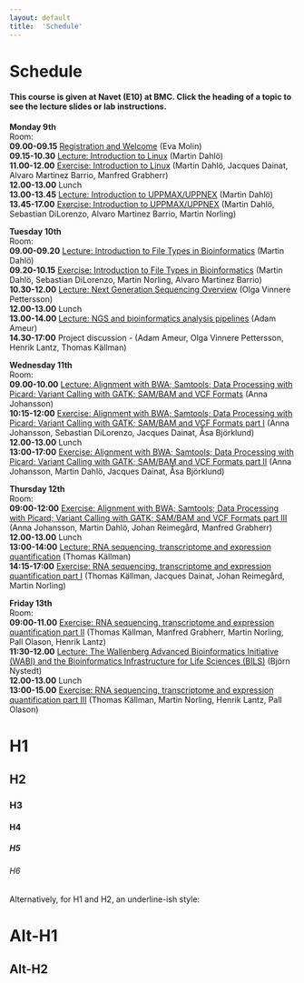 ```yaml
---
layout: default
title:  'Schedule'
---
```


# Schedule

#### This course is given at Navet (E10) at BMC. Click the heading of a topic to see the lecture slides or lab instructions.

**Monday 9th**  
Room:  
**09.00-09.15** [Registration and Welcome](slides/150209_SciLifeLab_presentation.pdf) (Eva Molin)  
**09.15-10.30** [Lecture: Introduction to Linux](slides/dahlo-linux.pdf) (Martin Dahlö)  
**11.00-12.00** [Exercise: Introduction to Linux](labs/linux-intro) (Martin Dahlö, Jacques Dainat, Alvaro Martinez Barrio, Manfred Grabherr)  
**12.00-13.00** Lunch  
**13.00-13.45** [Lecture: Introduction to UPPMAX/UPPNEX](slides/dahlo-uppmax.pdf) (Martin Dahlö)  
**13.45-17.00** [Exercise: Introduction to UPPMAX/UPPNEX](labs/uppmax-intro) (Martin Dahlö, Sebastian DiLorenzo, Alvaro Martinez Barrio, Martin Norling)  

**Tuesday 10th**  
Room:  
**09.00-09.20** [Lecture: Introduction to File Types in Bioinformatics](slides/dahlo-filetypes.pdf) (Martin Dahlö)  
**09.20-10.15** [Exercise: Introduction to File Types in Bioinformatics](labs/filetypes) (Martin Dahlö, Sebastian DiLorenzo, Martin Norling, Alvaro Martinez Barrio)  
**10.30-12.00** [Lecture: Next Generation Sequencing Overview](slides/Sequencing_OVP_2014_d.pdf) (Olga Vinnere Pettersson)  
**12.00-13.00** Lunch  
**13.00-14.00** [Lecture: NGS and bioinformatics analysis pipelines](slides/Ameur_SciLife_Bioinfo_course_Feb2015.pdf) (Adam Ameur)  
**14.30-17:00** Project discussion - (Adam Ameur, Olga Vinnere Pettersson, Henrik Lantz, Thomas Källman)  

**Wednesday 11th**  
Room:  
**09.00-10.00** [Lecture: Alignment with BWA; Samtools; Data Processing with Picard; Variant Calling with GATK; SAM/BAM and VCF Formats](slides/NGS_course_AJ_20150211.pdf) (Anna Johansson)  
**10:15-12:00** [Exercise: Alignment with BWA; Samtools; Data Processing with Picard; Variant Calling with GATK; SAM/BAM and VCF Formats part I](labs/resequencing-analysis) (Anna Johansson, Sebastian DiLorenzo, Jacques Dainat, Åsa Björklund)  
**12.00-13.00** Lunch  
**13:00-17:00** [Exercise: Alignment with BWA; Samtools; Data Processing with Picard; Variant Calling with GATK; SAM/BAM and VCF Formats part II](labs/resequencing-analysis) (Anna Johansson, Martin Dahlö, Jacques Dainat, Åsa Björklund)  

**Thursday 12th**  
Room:  
**09:00-12:00** [Exercise: Alignment with BWA; Samtools; Data Processing with Picard; Variant Calling with GATK; SAM/BAM and VCF Formats part III](labs/resequencing-analysis) (Anna Johansson, Martin Dahlö, Johan Reimegård, Manfred Grabherr)  
**12.00-13.00** Lunch  
**13:00-14:00** [Lecture: RNA sequencing, transcriptome and expression quantification](slides/RNA-seq.pdf) (Thomas Källman)  
**14:15-17:00** [Exercise: RNA sequencing, transcriptome and expression quantification part I](labs/rnaseqMapping) (Thomas Källman, Jacques Dainat, Johan Reimegård, Martin Norling)  

**Friday 13th**  
Room:  
**09:00-11.00** [Exercise: RNA sequencing, transcriptome and expression quantification part II](labs/rnaseqMapping) (Thomas Källman, Manfred Grabherr, Martin Norling, Pall Olason, Henrik Lantz)  
**11:30-12.00** [Lecture: The Wallenberg Advanced Bioinformatics Initiative (WABI) and the Bioinformatics Infrastructure for Life Sciences (BILS)](slides/BioinfoPresFeb2015.pdf) (Björn Nystedt)  
**12.00-13.00** Lunch  
**13:00-15.00** [Exercise: RNA sequencing, transcriptome and expression quantification part III](labs/rnaseqDenovo) (Thomas Källman, Martin Norling, Henrik Lantz, Pall Olason)  

# H1

## H2

### H3

#### H4

##### H5

###### H6

Alternatively, for H1 and H2, an underline-ish style:

Alt-H1
======

Alt-H2
------
